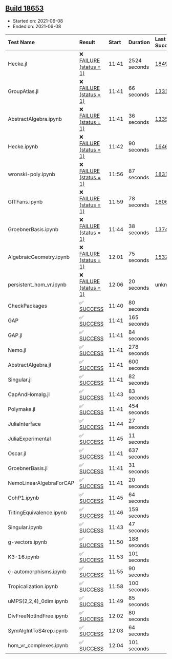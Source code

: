 ## [Build 18653](https://oscarci.mathematik.uni-kl.de/job/oscar/18653/)

* Started on: 2021-06-08
* Ended on: 2021-06-08

| Test Name    | Result | Start | Duration | Last Success | First Failure |
|:-------------|:-------|:------|:---------|:-------------|:--------------|
| Hecke.jl | ❌ [FAILURE (status = 1)](https://oscarci.mathematik.uni-kl.de/job/oscar/18653/artifact/logs/build-18653/Hecke.jl.log) | 11:41 | 2524 seconds | [18490](https://oscarci.mathematik.uni-kl.de/job/oscar/18490/) | [18491](https://oscarci.mathematik.uni-kl.de/job/oscar/18491/) |
| GroupAtlas.jl | ❌ [FAILURE (status = 1)](https://oscarci.mathematik.uni-kl.de/job/oscar/18653/artifact/logs/build-18653/GroupAtlas.jl.log) | 11:41 | 66 seconds | [13311](https://oscarci.mathematik.uni-kl.de/job/oscar/13311/) | [13312](https://oscarci.mathematik.uni-kl.de/job/oscar/13312/) |
| AbstractAlgebra.ipynb | ❌ [FAILURE (status = 1)](https://oscarci.mathematik.uni-kl.de/job/oscar/18653/artifact/logs/build-18653/AbstractAlgebra.ipynb.log) | 11:41 | 36 seconds | [13355](https://oscarci.mathematik.uni-kl.de/job/oscar/13355/) | [13356](https://oscarci.mathematik.uni-kl.de/job/oscar/13356/) |
| Hecke.ipynb | ❌ [FAILURE (status = 1)](https://oscarci.mathematik.uni-kl.de/job/oscar/18653/artifact/logs/build-18653/Hecke.ipynb.log) | 11:42 | 90 seconds | [16463](https://oscarci.mathematik.uni-kl.de/job/oscar/16463/) | [16464](https://oscarci.mathematik.uni-kl.de/job/oscar/16464/) |
| wronski-poly.ipynb | ❌ [FAILURE (status = 1)](https://oscarci.mathematik.uni-kl.de/job/oscar/18653/artifact/logs/build-18653/wronski-poly.ipynb.log) | 11:56 | 87 seconds | [18314](https://oscarci.mathematik.uni-kl.de/job/oscar/18314/) | [18315](https://oscarci.mathematik.uni-kl.de/job/oscar/18315/) |
| GITFans.ipynb | ❌ [FAILURE (status = 1)](https://oscarci.mathematik.uni-kl.de/job/oscar/18653/artifact/logs/build-18653/GITFans.ipynb.log) | 11:59 | 78 seconds | [16068](https://oscarci.mathematik.uni-kl.de/job/oscar/16068/) | [16069](https://oscarci.mathematik.uni-kl.de/job/oscar/16069/) |
| GroebnerBasis.ipynb | ❌ [FAILURE (status = 1)](https://oscarci.mathematik.uni-kl.de/job/oscar/18653/artifact/logs/build-18653/GroebnerBasis.ipynb.log) | 11:44 | 38 seconds | [13748](https://oscarci.mathematik.uni-kl.de/job/oscar/13748/) | [13749](https://oscarci.mathematik.uni-kl.de/job/oscar/13749/) |
| AlgebraicGeometry.ipynb | ❌ [FAILURE (status = 1)](https://oscarci.mathematik.uni-kl.de/job/oscar/18653/artifact/logs/build-18653/AlgebraicGeometry.ipynb.log) | 12:01 | 75 seconds | [15322](https://oscarci.mathematik.uni-kl.de/job/oscar/15322/) | [15323](https://oscarci.mathematik.uni-kl.de/job/oscar/15323/) |
| persistent_hom_vr.ipynb | ❌ [FAILURE (status = 1)](https://oscarci.mathematik.uni-kl.de/job/oscar/18653/artifact/logs/build-18653/persistent_hom_vr.ipynb.log) | 12:06 | 20 seconds | unknown | unknown |
| CheckPackages | ✅ [SUCCESS](https://oscarci.mathematik.uni-kl.de/job/oscar/18653/artifact/logs/build-18653/CheckPackages.log) | 11:40 | 80 seconds |  |  |
| GAP | ✅ [SUCCESS](https://oscarci.mathematik.uni-kl.de/job/oscar/18653/artifact/logs/build-18653/GAP.log) | 11:41 | 165 seconds |  |  |
| GAP.jl | ✅ [SUCCESS](https://oscarci.mathematik.uni-kl.de/job/oscar/18653/artifact/logs/build-18653/GAP.jl.log) | 11:41 | 84 seconds |  |  |
| Nemo.jl | ✅ [SUCCESS](https://oscarci.mathematik.uni-kl.de/job/oscar/18653/artifact/logs/build-18653/Nemo.jl.log) | 11:41 | 278 seconds |  |  |
| AbstractAlgebra.jl | ✅ [SUCCESS](https://oscarci.mathematik.uni-kl.de/job/oscar/18653/artifact/logs/build-18653/AbstractAlgebra.jl.log) | 11:41 | 600 seconds |  |  |
| Singular.jl | ✅ [SUCCESS](https://oscarci.mathematik.uni-kl.de/job/oscar/18653/artifact/logs/build-18653/Singular.jl.log) | 11:41 | 82 seconds |  |  |
| CapAndHomalg.jl | ✅ [SUCCESS](https://oscarci.mathematik.uni-kl.de/job/oscar/18653/artifact/logs/build-18653/CapAndHomalg.jl.log) | 11:43 | 83 seconds |  |  |
| Polymake.jl | ✅ [SUCCESS](https://oscarci.mathematik.uni-kl.de/job/oscar/18653/artifact/logs/build-18653/Polymake.jl.log) | 11:41 | 454 seconds |  |  |
| JuliaInterface | ✅ [SUCCESS](https://oscarci.mathematik.uni-kl.de/job/oscar/18653/artifact/logs/build-18653/JuliaInterface.log) | 11:44 | 27 seconds |  |  |
| JuliaExperimental | ✅ [SUCCESS](https://oscarci.mathematik.uni-kl.de/job/oscar/18653/artifact/logs/build-18653/JuliaExperimental.log) | 11:45 | 11 seconds |  |  |
| Oscar.jl | ✅ [SUCCESS](https://oscarci.mathematik.uni-kl.de/job/oscar/18653/artifact/logs/build-18653/Oscar.jl.log) | 11:41 | 637 seconds |  |  |
| GroebnerBasis.jl | ✅ [SUCCESS](https://oscarci.mathematik.uni-kl.de/job/oscar/18653/artifact/logs/build-18653/GroebnerBasis.jl.log) | 11:41 | 31 seconds |  |  |
| NemoLinearAlgebraForCAP | ✅ [SUCCESS](https://oscarci.mathematik.uni-kl.de/job/oscar/18653/artifact/logs/build-18653/NemoLinearAlgebraForCAP.log) | 11:41 | 20 seconds |  |  |
| CohP1.ipynb | ✅ [SUCCESS](https://oscarci.mathematik.uni-kl.de/job/oscar/18653/artifact/logs/build-18653/CohP1.ipynb.log) | 11:45 | 64 seconds |  |  |
| TiltingEquivalence.ipynb | ✅ [SUCCESS](https://oscarci.mathematik.uni-kl.de/job/oscar/18653/artifact/logs/build-18653/TiltingEquivalence.ipynb.log) | 11:46 | 159 seconds |  |  |
| Singular.ipynb | ✅ [SUCCESS](https://oscarci.mathematik.uni-kl.de/job/oscar/18653/artifact/logs/build-18653/Singular.ipynb.log) | 11:43 | 47 seconds |  |  |
| g-vectors.ipynb | ✅ [SUCCESS](https://oscarci.mathematik.uni-kl.de/job/oscar/18653/artifact/logs/build-18653/g-vectors.ipynb.log) | 11:50 | 188 seconds |  |  |
| K3-16.ipynb | ✅ [SUCCESS](https://oscarci.mathematik.uni-kl.de/job/oscar/18653/artifact/logs/build-18653/K3-16.ipynb.log) | 11:53 | 101 seconds |  |  |
| c-automorphisms.ipynb | ✅ [SUCCESS](https://oscarci.mathematik.uni-kl.de/job/oscar/18653/artifact/logs/build-18653/c-automorphisms.ipynb.log) | 11:55 | 90 seconds |  |  |
| Tropicalization.ipynb | ✅ [SUCCESS](https://oscarci.mathematik.uni-kl.de/job/oscar/18653/artifact/logs/build-18653/Tropicalization.ipynb.log) | 11:58 | 100 seconds |  |  |
| uMPS(2,2,4)_0dim.ipynb | ✅ [SUCCESS](https://oscarci.mathematik.uni-kl.de/job/oscar/18653/artifact/logs/build-18653/uMPS-2-2-4-_0dim.ipynb.log) | 11:49 | 85 seconds |  |  |
| DivFreeNotIndFree.ipynb | ✅ [SUCCESS](https://oscarci.mathematik.uni-kl.de/job/oscar/18653/artifact/logs/build-18653/DivFreeNotIndFree.ipynb.log) | 12:02 | 80 seconds |  |  |
| SymAlgIntToS4rep.ipynb | ✅ [SUCCESS](https://oscarci.mathematik.uni-kl.de/job/oscar/18653/artifact/logs/build-18653/SymAlgIntToS4rep.ipynb.log) | 12:03 | 64 seconds |  |  |
| hom_vr_complexes.ipynb | ✅ [SUCCESS](https://oscarci.mathematik.uni-kl.de/job/oscar/18653/artifact/logs/build-18653/hom_vr_complexes.ipynb.log) | 12:04 | 101 seconds |  |  |
